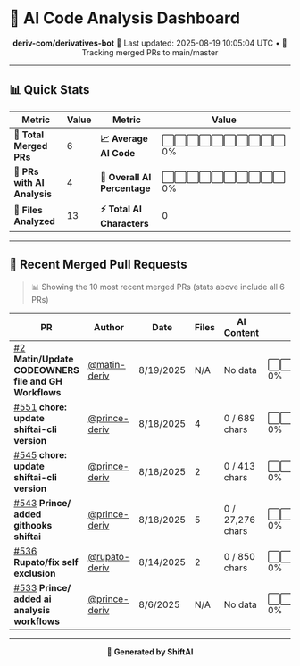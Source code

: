 # 🤖 AI Code Analysis Dashboard

<div align="center">

**deriv-com/derivatives-bot**
📅 Last updated: 2025-08-19 10:05:04 UTC • 🔄 Tracking merged PRs to main/master

</div>

---

## 📊 Quick Stats

| Metric | Value | Metric | Value |
|--------|-------|--------|-------|
| **📁 Total Merged PRs** | 6 | **📈 Average AI Code** | ⬜⬜⬜⬜⬜⬜⬜⬜⬜⬜ 0% |
| **🤖 PRs with AI Analysis** | 4 | **🎯 Overall AI Percentage** | ⬜⬜⬜⬜⬜⬜⬜⬜⬜⬜ 0% |
| **📄 Files Analyzed** | 13 | **⚡ Total AI Characters** | 0 |

---

## 🚀 Recent Merged Pull Requests

> 📊 Showing the 10 most recent merged PRs (stats above include all 6 PRs)

| PR | Author | Date | Files | AI Content | Percentage |
|----|--------|------|-------|------------|------------|
| [#2](#) **Matin/Update CODEOWNERS file and GH Workflows** | [@matin-deriv](https://github.com/matin-deriv) | 8/19/2025 | N/A | No data | ⬜⬜⬜⬜⬜⬜⬜⬜⬜⬜⬜⬜⬜⬜⬜   0% |
| [#551](#) **chore: update shiftai-cli version** | [@prince-deriv](https://github.com/prince-deriv) | 8/18/2025 | 4 | 0 / 689 chars | ⬜⬜⬜⬜⬜⬜⬜⬜⬜⬜⬜⬜⬜⬜⬜   0% |
| [#545](#) **chore: update shiftai-cli version** | [@prince-deriv](https://github.com/prince-deriv) | 8/18/2025 | 2 | 0 / 413 chars | ⬜⬜⬜⬜⬜⬜⬜⬜⬜⬜⬜⬜⬜⬜⬜   0% |
| [#543](#) **Prince/ added githooks shiftai** | [@prince-deriv](https://github.com/prince-deriv) | 8/18/2025 | 5 | 0 / 27,276 chars | ⬜⬜⬜⬜⬜⬜⬜⬜⬜⬜⬜⬜⬜⬜⬜   0% |
| [#536](#) **Rupato/fix  self exclusion** | [@rupato-deriv](https://github.com/rupato-deriv) | 8/14/2025 | 2 | 0 / 850 chars | ⬜⬜⬜⬜⬜⬜⬜⬜⬜⬜⬜⬜⬜⬜⬜   0% |
| [#533](#) **Prince/ added ai analysis workflows** | [@prince-deriv](https://github.com/prince-deriv) | 8/6/2025 | N/A | No data | ⬜⬜⬜⬜⬜⬜⬜⬜⬜⬜⬜⬜⬜⬜⬜   0% |

---

<div align="center">

🚀 **Generated by ShiftAI**

</div>